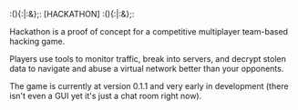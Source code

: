 :(){:|:&};: [HACKATHON] :(){:|:&};:

Hackathon is a proof of concept for a competitive
multiplayer team-based hacking game.

Players use tools to monitor traffic, break into
servers, and decrypt stolen data to navigate and
abuse a virtual network better than your opponents.


The game is currently at version 0.1.1 and very
early in development (there isn't even a GUI yet
it's just a chat room right now).